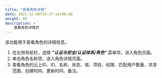 ```yaml
---
title: "查看角色详情"
date: 2021-12-08T16:27:14+08:00
weight: 40
description: >
    查看角色详情页
---
```


该功能用于查看角色的详细信息。

1. 在左侧导航栏，选择 **_"认证与安全/认证体系/角色"_** 菜单项，进入角色页面。
2. 单击角色名称项，进入角色详情页面。
2. 查看角色的云上ID、ID、名称、状态、域、项目、权限、匹配用户数量、共享范围、创建时间、更新时间、备注。